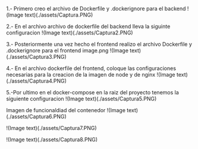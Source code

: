 1.- Primero creo el archivo de Dockerfile y .dockerignore para el backend
!(Image text)(./assets/Captura.PNG)

2.- En el archivo archivo de dockerfile del backend lleva la siguinte configuracion
!(Image text)(./assets/Captura2.PNG)

3.- Posteriormente una vez hecho el frontend realizo el archivo Dockerfile y .dockerignore para el frontend
image.png
!(Image text)(./assets/Captura3.PNG)

4.- En el archivo dockerfile del frontend, coloque las configuraciones necesarias para la creacion de la imagen de node y de nginx
!(Image text)(./assets/Captura4.PNG)

5.-Por ultimo en el docker-compose en la raiz del proyecto tenemos la siguiente configuracion
!(Image text)(./assets/Captura5.PNG)

Imagen de funcionaldiad del contenedor
!(Image text)(./assets/Captura6.PNG)

!(Image text)(./assets/Captura7.PNG)

!(Image text)(./assets/Captura8.PNG)
